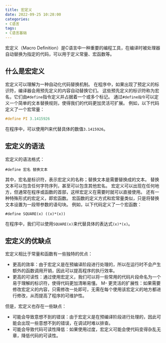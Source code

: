 ```yaml
---
title: 宏定义
date: 2022-09-25 10:28:00
categories:
- C语言
tags:
- C语言基础
---
```


宏定义（Macro Definition）是C语言中一种重要的编程工具，在编译时被处理器自动替换为指定的代码，可以用于定义常量、宏函数等。

## 什么是宏定义

宏定义可以理解为一种自动化代码替换机制。
在程序中，如果出现了预定义的标识符，编译器会用预先定义的内容自动替换它们。
这些预先定义的标识符称为宏名，它们由`#define`指令定义并占据着一个或多个标记。
通过`#define指令`可以定义一个简单的文本替换规则，使得我们的代码更加灵活可扩展。
例如，以下代码定义了一个宏常量：

```c
#define PI 3.1415926
```

在程序中，可以使用PI来代替具体的数值`3.1415926`。

## 宏定义的语法

宏定义的语法格式：

```text
#define 宏名 替换文本
```

其中，宏名是标识符，表示宏定义的名称；替换文本是需要替换成的文本。
替换文本可以包含任何字符序列，甚至可以包含其他宏名。
宏定义可以出现在任何地方，但通常在程序或函数的首部，这样宏定义在需要时就可以直接使用。
还有一种特殊形式的宏定义，即宏函数。
宏函数的定义方式和宏常量类似，只是将替换文本设置为一段带参数的语句块。
例如，以下代码定义了一个宏函数：

```text
#define SQUARE(x) ((x)*(x))
```

在程序中，我们可以使用`SQUARE(x)`来代替具体的表达式`(x)*(x)`。

## 宏定义的优缺点

宏定义相比于常量和函数有一些独特的优点：

- 更高的效率：由于宏定义是在预编译阶段进行处理的，所以在运行时不会产生额外的函数调用开销，因此可以提高程序的执行效率。
- 更高的可读性：通过使用宏定义，我们可以将一些常用的代码片段命名为一个易于理解的标识符，使得代码更加清晰易懂。
M- 更灵活的扩展性：如果需要修改宏定义的内容，只需修改一处即可，无需在每个使用该宏定义的地方都进行修改，从而提高了程序的可维护性。

但是，宏定义也存在一些缺点：

- 可能会导致意想不到的错误：由于宏定义是在预编译阶段进行处理的，因此可能会出现一些意想不到的错误，在调试时难以排查。
- 可能会导致代码可读性降低：如果使用过度，宏定义可能会使代码变得杂乱无章，降低代码的可读性。